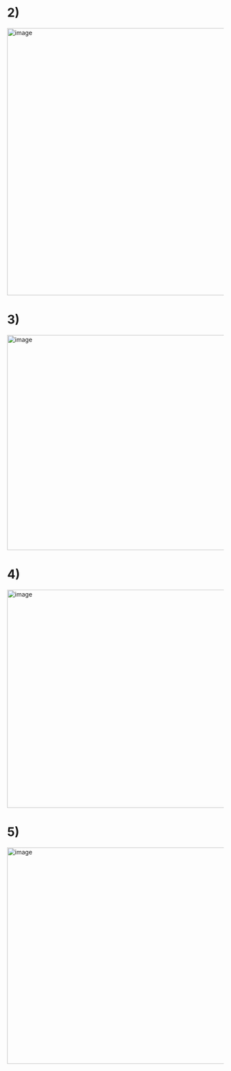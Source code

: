 # 2)
  <img width="1226" height="620" alt="image" src="https://github.com/user-attachments/assets/7f872030-ed98-4660-a876-e474f0ccf1a8" />

# 3) 
<img width="1156" height="499" alt="image" src="https://github.com/user-attachments/assets/9408a2f0-c3b8-41c0-a8a1-e232a681cdfa" />

# 4)
<img width="1163" height="506" alt="image" src="https://github.com/user-attachments/assets/7e717b1e-c53c-4146-8b0b-957737570f2f" />

# 5) 
<img width="1131" height="502" alt="image" src="https://github.com/user-attachments/assets/8a883b25-2573-42b9-a0c3-bb153235fbc7" />

